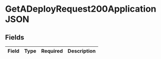 # GetADeployRequest200ApplicationJSON


## Fields

| Field       | Type        | Required    | Description |
| ----------- | ----------- | ----------- | ----------- |